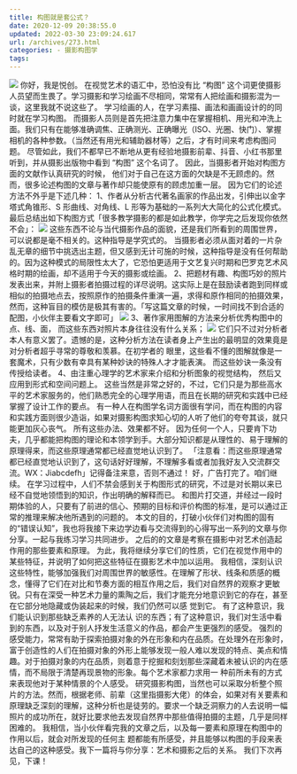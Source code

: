 ```yaml
---
title: 构图就是套公式？
date: 2020-12-09 20:38:55.0
updated: 2022-03-30 23:09:24.617
url: /archives/273.html
categories: - 摄影构图学
tags: 
---
```




![](https://cdn.nlark.com/yuque/0/2020/png/1359959/1607512569028-2f601e04-ed1f-4312-b6c9-8b5749dba3e8.png#align=left&display=inline&height=827&margin=%5Bobject%20Object%5D&name=image.png&originHeight=3307&originWidth=2480&size=5505787&status=done&style=none&width=620) 你好，我是悦创。 在视觉艺术的语汇中，恐怕没有比 “构图” 这个词更使摄影人员望而生畏了。学习摄影和学习绘画不尽相同，常常有人把绘画和摄影混为一谈，这里我就不说这些了。 学习绘画的人，在学习素描、画法和画画设计的的同时就在学习构图。 而摄影人员则是首先把注意力集中在掌握相机、用光和冲洗上面。我们只有在能够准确调焦、正确测光、正确曝光（ISO、光圈、快门）、掌握相机的各种参数。（当然还有用光和辅助器材等）之后，才有时间来考虑构图问题。 尽管如此，我们不都早已不断地从更有经验地摄影前辈、抖音、小红书那里听到，并从摄影出版物中看到 “构图” 这个名词了。 因此，当摄影者开始对构图方面的文献作认真研究的时候， 他们对于自己在这方面的欠缺是不无顾虑的。然而，很多论述构图的文章与著作却只能使原有的顾虑加重一层。 因为它们的论述方法不外乎是下述几种： 1、作者从分析古代著名画家的作品出发，引伸出以金字塔式角锥形、S 形曲线、对角线、L 形等为基础的一系列大大简化的公式化模式。最后总结出如下构图方式「很多教学摄影的都是如此教学，你学完之后发现你依然不会」： ![](https://cdn.nlark.com/yuque/0/2020/png/1359959/1607513701456-7ddf331a-e3c2-415b-b5d2-cabdfc182062.png#align=left&display=inline&height=1080&margin=%5Bobject%20Object%5D&name=image.png&originHeight=1080&originWidth=1920&size=1469960&status=done&style=none&width=1920) 这些东西不论与当代摄影作品的面貌，还是我们所看到的周围世界，可以说都是毫不相关的。这种指导是学究式的。 当摄影者必须从面对着的一片杂乱无章的细节中挑选出主题，但又感到无计可施的时候，这种指导是没有任何帮助的。因为这种模式的局限性太大了，它恐怕更适用于文艺复兴时期和巴罗克艺术风格时期的绘画，却不适用于今天的摄影或绘画。 2、把题材有趣、构图巧妙的照片发表出来，并附上摄影者拍摄过程的详尽说明。这实际上是在鼓励读者跑到同样或相似的拍摄地点去，按照原作的拍摄条件重演一遍，求得和原作相同的拍摄效果，然而，这种盲目的模仿是极其有害的。「写这篇文章的时候，一时间找不到合适的配图，小伙伴主要看文字即可」 ![](https://cdn.nlark.com/yuque/0/2020/png/1359959/1607514213620-999b3d0c-6abb-48cf-9f51-6a0e7e1a3a4e.png#align=left&display=inline&height=1080&margin=%5Bobject%20Object%5D&name=image.png&originHeight=1080&originWidth=1794&size=2799218&status=done&style=none&width=1794) 3、著作家用图解的方法来分析优秀构图中的点、线、面， 而这些东西对照片本身往往没有什么关系； ![](https://cdn.nlark.com/yuque/0/2020/png/1359959/1607514724576-4f000f37-60e5-4a57-b388-14fc27f0618c.png#align=left&display=inline&height=1049&margin=%5Bobject%20Object%5D&name=image.png&originHeight=2098&originWidth=1920&size=2235804&status=done&style=none&width=960) 它们只不过对分析者本人有意义罢了。遗憾的是，这种分析方法在读者身上产生出的最明显的效果竟是对分析者超乎寻常的尊敬和羡慕。在初学者的 眼里，这些看不懂的图解就像是一套魔术，只有少数有幸具有某种妙诀的特殊人才才能表演。 而这些妙诀一条没有传授给读者。 4、由注重心理学的艺术家来介绍和分析图象的视觉结构， 然后又应用到形式和空间问题上。 这些当然是非常之好的，不过，它们只是为那些高水平的艺术家服务的，他们熟悉完全的心理学用语，而且在长期的研究和实践中已经掌握了设计工作的要点。 有一种人在构图学名词方面很有学问，而在构图的内容和实践方面则很少造诣，如果对摄影构图求知心切的人听了他们的夸夸其谈，就只能更加灰心丧气。 所有这些办法、效果都不好。 因为任何一个人，只要肯下功夫，几乎都能把构图的理论和本领学到手。大部分知识都是从理性的、易于理解的原理得来，而这些原理通常都已经直觉地认识到了。 「注意看：而这些原理通常都已经直觉地认识到了，这句话好好理解，不理解多看或者加我好友入交流群交流。WX：Jiabcdefh」记得备注来意，否则不通过！ 好，广告打完了。咱们继续。 在学习过程中，人们不禁会感到关于构图形式的研究，不过是对长期以来已经不自觉地领悟到的知识，作出明确的解释而已。 和图片打交道，并经过一段时期体验的人，只要有了前进的信心、预期的目标和评价构图的标准，是可以通过正常的推理来解决他所遇到的问题的。 本文的目的，打破小伙伴们对构图的固有的“错误认知”，我也将我接下来边学边看与交流得到的心得写出一系列的文章与你分享。一起与我练习学习共同进步。 之后的的文章是考察在摄影中对艺术创造起作用的那些要素和原理。 为此，我将继续分享它们的性质，它们在视觉作用中的某些特征，并说明了如何把这些特征在摄影艺术中加以运用。 我相信，深刻认识这些特性，能够加强我们对周围世界的敏感性。在理解了形状、线条和质感的概念，懂得了它们在对比和节奏方面的相互作用之后，我们对自然界的观察才更敏锐。只有在深受一种艺术力量的熏陶之后，我们才能充分地意识到它的存在，甚至在它部分地隐藏或伪装起来的时候，我们仍然可以感 觉到它。 有了这种意识，我们能认识到那些缺乏素养的人无法认 识的东西；有了这种意识，我们对生活中看到的东西，以及对于别人抒发生活意义的作品，都会产生更强烈的感受。 强烈的感受能力，常常有助于探索拍摄对象的外在形象和内在品质。在处理外在形象时，富于创造性的人们在拍摄对象的外形上能够发现一般人难以发现的特点、美点和情趣。对于拍摄对象的内在品质，则着意于挖掘和刻划那些深藏着未被认识的内在感情，而不局限于清楚再现景物的形象。每个艺术家都力求用一 种前所未有的方式来表现他对于某种情景的个人感受。 研究摄影构图，当然也可以采取分析整个照片的方法。然而，根据老师、前辈（这里指摄影大佬）的体会，如果对有关要素和原理缺乏深刻的理解，这种分析也是徒劳的。要求一个缺乏洞察力的人去说明一幅照片的成功所在，就好比要求他去发现自然界中那些值得拍摄的主题，几乎是同样困难的。 我相信，当小伙伴看完我的文章之后，以及每一要素和原理在构图中的作用以后，就会对所发现的任何主 题都能有所感受，并且能够以构图的手段来表达自己的这种感受。我下一篇将与你分享：艺术和摄影之后的关系。 我们下次再见，下课！